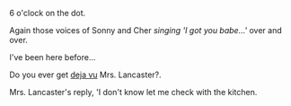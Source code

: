 6 o'clock on the dot.

Again those voices of Sonny and Cher _singing 'I got you babe...'_ over and over.

I've been here before...

Do you ever get [deja vu](wakeup.md) Mrs. Lancaster?.

Mrs. Lancaster's reply, 'I don't know let me check with the kitchen.

